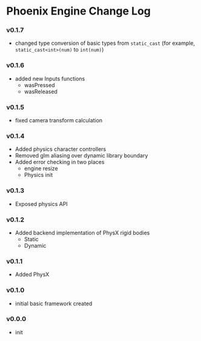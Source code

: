 # Phoenix Engine Change Log

### v0.1.7
- changed type conversion of basic types from `static_cast` (for example, `static_cast<int>(num)` to `int(num)`)

### v0.1.6
- added new Inputs functions
	- wasPressed
	- wasReleased

### v0.1.5
- fixed camera transform calculation

### v0.1.4
- Added physics character controllers
- Removed glm aliasing over dynamic library boundary
- Added error checking in two places
	- engine resize
	- Physics init

### v0.1.3
- Exposed physics API

### v0.1.2
- Added backend implementation of PhysX rigid bodies
	- Static
	- Dynamic

### v0.1.1
- Added PhysX

### v0.1.0
- initial basic framework created

### v0.0.0
- init